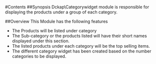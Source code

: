 #Contents
##Synopsis
Dckap\Categorywidget module is responsible for displaying the products under a group of each category.

##Overview
This Module has the following features
<ul>
<li>The Products will be listed under category</li>
<li>The Sub-category or the products listed will have their short names displayed under this section.</li>
<li>The listed products under each category will be the top selling items.</li>
<li>The different category widget has been created based on the number categories to be displayed.</li>
</ul>